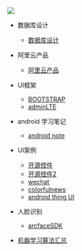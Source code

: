 ![](http://ww1.sinaimg.cn/large/005Xtdi2jw1f6307cu3krj30rs05kglz.jpg)

* 数据库设计
    * [数据库设计](https://github.com/sideboyd/markdown/blob/master/files/data%20design.md)
* 阿里云产品    
    * [阿里云产品](https://github.com/sideboyd/markdown/blob/master/files/aliyun.md)

* UI框架
    * [BOOTSTRAP](https://github.com/sideboyd/bootstrap)
    * [adminLTE](https://github.com/sideboyd/AdminLTE)
* android 学习笔记
    * [android note](https://github.com/sideboyd/AndroidNote)
* UI案例
    * [开源控件](https://github.com/sideboyd/android-open-project)
    * [开源控件2](https://github.com/sideboyd/awesome-android)
    * [wechat](https://github.com/sideboyd/weui)
    * [colorfulnews](https://github.com/sideboyd/ColorfulNews)
    * [android thing UI](https://github.com/sideboyd/sample-simpleui)
* 人脸识别
    * [arcfaceSDK](https://github.com/sideboyd/ArcFaceDemo)
* [机器学习算法汇总](https://github.com//RedditSota/state-of-the-art-result-for-machine-learning-problems)